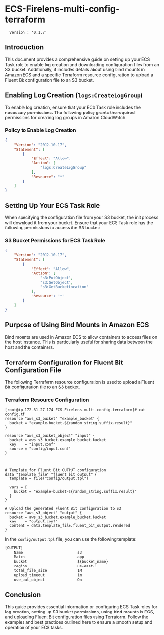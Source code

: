 # ECS-Firelens-multi-config-terraform  
<!-- x-release-please-start-version -->
  ```
    Version : '0.1.7'
  ```
<!-- x-release-please-end -->
## Introduction

This document provides a comprehensive guide on setting up your ECS Task role to enable log creation and downloading configuration files from an S3 bucket. Additionally, it includes details about using bind mounts in Amazon ECS and a specific Terraform resource configuration to upload a Fluent Bit configuration file to an S3 bucket.

## Enabling Log Creation (`logs:CreateLogGroup`)

To enable log creation, ensure that your ECS Task role includes the necessary permissions. The following policy grants the required permissions for creating log groups in Amazon CloudWatch.

### Policy to Enable Log Creation

```json
{
    "Version": "2012-10-17",
    "Statement": [
        {
            "Effect": "Allow",
            "Action": [
                "logs:CreateLogGroup"
            ],
            "Resource": "*"
        }
    ]
}
```

## Setting Up Your ECS Task Role

When specifying the configuration file from your S3 bucket, the init process will download it from your bucket. Ensure that your ECS Task role has the following permissions to access the S3 bucket:

### S3 Bucket Permissions for ECS Task Role

```json
{
    "Version": "2012-10-17",
    "Statement": [
        {
            "Effect": "Allow",
            "Action": [
                "s3:PutObject",
                "s3:GetObject",
                "s3:GetBucketLocation"
            ],
            "Resource": "*"
        }
    ]
}
```

## Purpose of Using Bind Mounts in Amazon ECS

Bind mounts are used in Amazon ECS to allow containers to access files on the host instance. This is particularly useful for sharing data between the host and the containers.


## Terraform Configuration for Fluent Bit Configuration File

The following Terraform resource configuration is used to upload a Fluent Bit configuration file to an S3 bucket.

### Terraform Resource Configuration

```hcl
[root@ip-172-31-27-174 ECS-Firelens-multi-config-terraform]# cat config.tf
resource "aws_s3_bucket" "example_bucket" {
  bucket = "example-bucket-${random_string.suffix.result}"
}

resource "aws_s3_bucket_object" "input" {
  bucket = aws_s3_bucket.example_bucket.bucket
  key    = "input.conf"
  source = "config/input.conf"
}



# Template for Fluent Bit OUTPUT configuration
data "template_file" "fluent_bit_output" {
  template = file("config/output.tpl")

  vars = {
    bucket = "example-bucket-${random_string.suffix.result}"
  }
}

# Upload the generated Fluent Bit configuration to S3
resource "aws_s3_object" "output" {
  bucket = aws_s3_bucket.example_bucket.bucket
  key    = "output.conf"
  content = data.template_file.fluent_bit_output.rendered
}

```

In the `config/output.tpl` file, you can use the following template:

```txt
[OUTPUT]
    Name                         s3
    Match                        app
    bucket                       ${bucket_name}
    region                       us-east-1
    total_file_size              1M
    upload_timeout               1m
    use_put_object               On
```

## Conclusion

This guide provides essential information on configuring ECS Task roles for log creation, setting up S3 bucket permissions, using bind mounts in ECS, and uploading Fluent Bit configuration files using Terraform. Follow the examples and best practices outlined here to ensure a smooth setup and operation of your ECS tasks.
